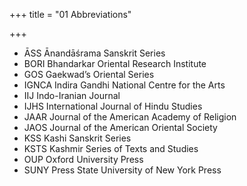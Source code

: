 +++
title = "01 Abbreviations"

+++

- ᾹSS	Ᾱnandāśrama Sanskrit Series
- BORI	Bhandarkar Oriental Research Institute
- GOS	Gaekwad’s Oriental Series
- IGNCA	Indira Gandhi National Centre for the Arts
- IIJ	Indo-Iranian Journal
- IJHS	International Journal of Hindu Studies
- JAAR	Journal of the American Academy of Religion
- JAOS	Journal of the American Oriental Society
- KSS	Kashi Sanskrit Series
- KSTS	Kashmir Series of Texts and Studies
- OUP	Oxford University Press
- SUNY Press	State University of New York Press
